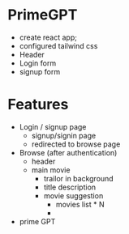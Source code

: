 # PrimeGPT 
  - create react app;
  - configured tailwind css
  - Header
  - Login form
  - signup form
  




  # Features 
  - Login / signup page
      - signup/signin page
      - redirected to browse page 
  - Browse (after authentication)
    - header
    - main movie
        - trailor in background
        - title description 
        - movie suggestion 
           - movies list * N 
           -
   - prime GPT        